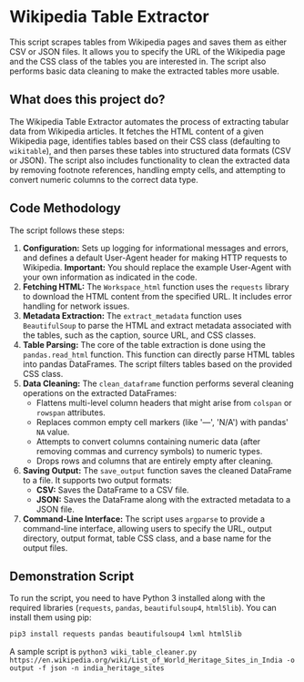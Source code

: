 # Wikipedia Table Extractor

This script scrapes tables from Wikipedia pages and saves them as either CSV or JSON files. It allows you to specify the URL of the Wikipedia page and the CSS class of the tables you are interested in. The script also performs basic data cleaning to make the extracted tables more usable.

## What does this project do?

The Wikipedia Table Extractor automates the process of extracting tabular data from Wikipedia articles. It fetches the HTML content of a given Wikipedia page, identifies tables based on their CSS class (defaulting to `wikitable`), and then parses these tables into structured data formats (CSV or JSON). The script also includes functionality to clean the extracted data by removing footnote references, handling empty cells, and attempting to convert numeric columns to the correct data type.

## Code Methodology

The script follows these steps:

1.  **Configuration:** Sets up logging for informational messages and errors, and defines a default User-Agent header for making HTTP requests to Wikipedia. **Important:** You should replace the example User-Agent with your own information as indicated in the code.
2.  **Fetching HTML:** The `Workspace_html` function uses the `requests` library to download the HTML content from the specified URL. It includes error handling for network issues.
3.  **Metadata Extraction:** The `extract_metadata` function uses `BeautifulSoup` to parse the HTML and extract metadata associated with the tables, such as the caption, source URL, and CSS classes.
4.  **Table Parsing:** The core of the table extraction is done using the `pandas.read_html` function. This function can directly parse HTML tables into pandas DataFrames. The script filters tables based on the provided CSS class.
5.  **Data Cleaning:** The `clean_dataframe` function performs several cleaning operations on the extracted DataFrames:
    * Flattens multi-level column headers that might arise from `colspan` or `rowspan` attributes.
    * Replaces common empty cell markers (like '—', 'N/A') with pandas' `NA` value.
    * Attempts to convert columns containing numeric data (after removing commas and currency symbols) to numeric types.
    * Drops rows and columns that are entirely empty after cleaning.
6.  **Saving Output:** The `save_output` function saves the cleaned DataFrame to a file. It supports two output formats:
    * **CSV:** Saves the DataFrame to a CSV file.
    * **JSON:** Saves the DataFrame along with the extracted metadata to a JSON file.
7.  **Command-Line Interface:** The script uses `argparse` to provide a command-line interface, allowing users to specify the URL, output directory, output format, table CSS class, and a base name for the output files.

## Demonstration Script

To run the script, you need to have Python 3 installed along with the required libraries (`requests`, `pandas`, `beautifulsoup4`, `html5lib`). You can install them using pip:

```bash
pip3 install requests pandas beautifulsoup4 lxml html5lib
```

A sample script is `python3 wiki_table_cleaner.py https://en.wikipedia.org/wiki/List_of_World_Heritage_Sites_in_India -o output -f json -n india_heritage_sites`

